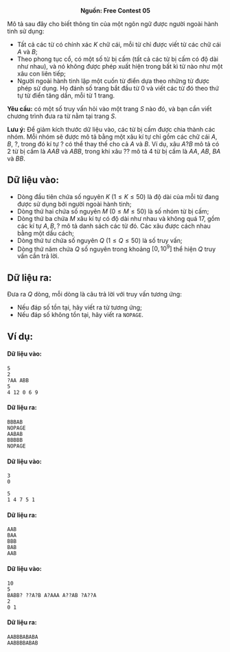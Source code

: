 **<center>Nguồn:  Free Contest 05</center>**

Mô tả sau đây cho biết thông tin của một ngôn ngữ được người ngoài hành tinh sử dụng:
- Tất cả các từ có chính xác $K$ chữ cái, mỗi từ chỉ được viết từ các chữ cái $A$ và $B$;
- Theo phong tục cổ, có một số từ bị cấm (tất cả các từ bị cấm có độ dài như nhau), và nó không được phép xuất hiện trong bất kì từ nào như một xâu con liên tiếp;
- Người ngoài hành tinh lập một cuốn từ điển dựa theo những từ được phép sử dụng. Họ đánh số trang bắt đầu từ $0$ và viết các từ đó theo thứ tự từ điển tăng dần, mỗi từ $1$ trang.

**Yêu cầu:** có một số truy vấn hỏi vào một trang $S$ nào đó, và bạn cần viết chương trình đưa ra từ nằm tại trang $S$.

**Lưu ý:** Để giảm kích thước dữ liệu vào, các từ bị cấm được chia thành các nhóm. Mỗi nhóm sẽ được mô tả bằng một xâu kí tự chỉ gồm các chữ cái $A$, $B$, $?$, trong đó kí tự $?$ có thể thay thế cho cả $A$ và $B$. Ví dụ, xâu $A?B$ mô tả có $2$ từ bị cấm là $AAB$ và $ABB$, trong khi xâu $??$ mô tả $4$ từ bị cấm là $AA$, $AB$, $BA$ và $BB$.

## Dữ liệu vào:
- Dòng đầu tiên chứa số nguyên $K\ (1 ≤ K ≤ 50)$ là độ dài của mỗi từ đang được sử dụng bởi người ngoài hành tinh;
- Dòng thứ hai chứa số nguyên $M\ (0 ≤ M ≤ 50)$ là số nhóm từ bị cấm;
- Dòng thứ ba chứa $M$ xâu kí tự có độ dài như nhau và không quá $17$, gồm các kí tự $A, B, ?$ mô tả danh sách các từ đó. Các xâu được cách nhau bằng một dấu cách;
- Dòng thứ tư chứa số nguyên $Q\ (1 ≤ Q ≤ 50)$ là số truy vấn;
- Dòng thứ năm chứa $Q$ số nguyên trong khoảng $[0, 10^9]$ thể hiện $Q$ truy vấn cần trả lời.

## Dữ liệu ra:
Đưa ra $Q$ dòng, mỗi dòng là câu trả lời với truy vấn tương ứng:
- Nếu đáp số tồn tại, hãy viết ra từ tương ứng;
- Nếu đáp số không tồn tại, hãy viết ra `NOPAGE`.

## Ví dụ:
#### Dữ liệu vào:
```
5
2
?AA ABB
5
4 12 0 6 9
```

#### Dữ liệu ra:
```
BBBAB
NOPAGE
AABAB
BBBBB
NOPAGE
```

#### Dữ liệu vào:
```
3
0

5
1 4 7 5 1
```

#### Dữ liệu ra:
```
AAB
BAA
BBB
BAB
AAB
```

#### Dữ liệu vào:
```
10
5
BABB? ??A?B A?AAA A??AB ?A??A
2
0 1
```

#### Dữ liệu ra:
```
AABBBABABA
AABBBBABAB
```